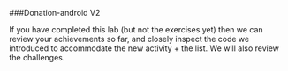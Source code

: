 ###Donation-android V2

If you have completed this lab (but not the exercises yet) then we can review your achievements so far, and closely inspect the code we introduced to accommodate the new activity + the list. We will also review the challenges.